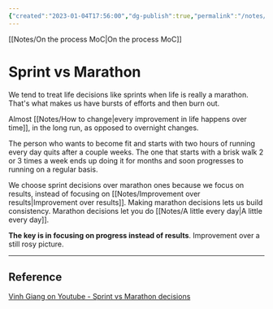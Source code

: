 ```yaml
---
{"created":"2023-01-04T17:56:00","dg-publish":true,"permalink":"/notes/sprint-vs-marathon/","dgPassFrontmatter":true,"updated":"2024-12-22T16:23:59.243+01:00"}
---
```


[[Notes/On the process MoC\|On the process MoC]]
# Sprint vs Marathon
We tend to treat life decisions like sprints when life is really a marathon. 
That's what makes us have bursts of efforts and then burn out.

Almost [[Notes/How to change\|every improvement in life happens over time]], in the long run, as opposed to overnight changes.

The person who wants to become fit and starts with two hours of running every day quits after a couple weeks. The one that starts with a brisk walk 2 or 3 times a week ends up doing it for months and soon progresses to running on a regular basis. 

We choose sprint decisions over marathon ones because we focus on results, instead of focusing on [[Notes/Improvement over results\|Improvement over results]]. Making marathon decisions lets us build consistency.
Marathon decisions let you do [[Notes/A little every day\|A little every day]].

**The key is in focusing on progress instead of results**.
Improvement over a still rosy picture.

---
## Reference
[Vinh Giang on Youtube - Sprint vs Marathon decisions](https://www.youtube.com/watch?v=RobWIGTGcZY)